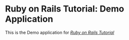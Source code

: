 # Ruby on Rails Tutorial: Demo Application
This is the Demo application for [*Ruby on Rails Tutorial*](http://azadlabs.com/)